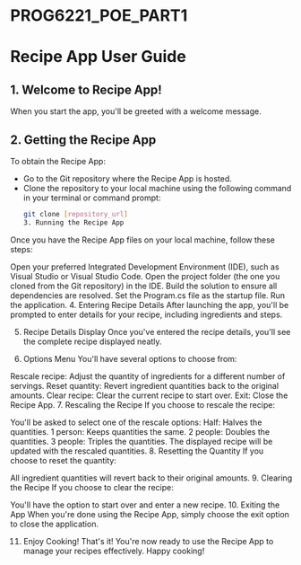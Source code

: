 # PROG6221_POE_PART1
# Recipe App User Guide

## 1. Welcome to Recipe App!

When you start the app, you'll be greeted with a welcome message.

## 2. Getting the Recipe App

To obtain the Recipe App:
- Go to the Git repository where the Recipe App is hosted.
- Clone the repository to your local machine using the following command in your terminal or command prompt:
  ```bash
  git clone [repository_url]
  3. Running the Recipe App
Once you have the Recipe App files on your local machine, follow these steps:

Open your preferred Integrated Development Environment (IDE), such as Visual Studio or Visual Studio Code.
Open the project folder (the one you cloned from the Git repository) in the IDE.
Build the solution to ensure all dependencies are resolved.
Set the Program.cs file as the startup file.
Run the application.
4. Entering Recipe Details
After launching the app, you'll be prompted to enter details for your recipe, including ingredients and steps.

5. Recipe Details Display
Once you've entered the recipe details, you'll see the complete recipe displayed neatly.

6. Options Menu
You'll have several options to choose from:

Rescale recipe: Adjust the quantity of ingredients for a different number of servings.
Reset quantity: Revert ingredient quantities back to the original amounts.
Clear recipe: Clear the current recipe to start over.
Exit: Close the Recipe App.
7. Rescaling the Recipe
If you choose to rescale the recipe:

You'll be asked to select one of the rescale options:
Half: Halves the quantities.
1 person: Keeps quantities the same.
2 people: Doubles the quantities.
3 people: Triples the quantities.
The displayed recipe will be updated with the rescaled quantities.
8. Resetting the Quantity
If you choose to reset the quantity:

All ingredient quantities will revert back to their original amounts.
9. Clearing the Recipe
If you choose to clear the recipe:

You'll have the option to start over and enter a new recipe.
10. Exiting the App
When you're done using the Recipe App, simply choose the exit option to close the application.

11. Enjoy Cooking!
That's it! You're now ready to use the Recipe App to manage your recipes effectively. Happy cooking!
